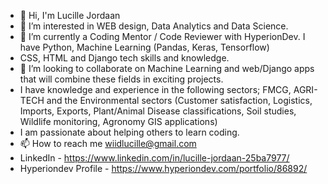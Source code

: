 - 👋 Hi, I'm Lucille Jordaan
- 👀 I’m interested in WEB design, Data Analytics and Data Science. 
- 🌱 I’m currently a Coding Mentor / Code Reviewer with HyperionDev. I have Python, Machine Learning (Pandas, Keras, Tensorflow)
- CSS, HTML and Django tech skills and knowledge.
- 💞️ I’m looking to collaborate on Machine Learning and web/Django apps that will combine these fields in exciting projects.
- I have knowledge and experience in the following sectors; FMCG, AGRI-TECH and the Environmental sectors (Customer satisfaction, Logistics, Imports, Exports, Plant/Animal Disease classifications, Soil studies, Wildlife monitoring, Agronomy GIS applications)
- I am passionate about helping others to learn coding. 
- 📫 How to reach me wiidlucille@gmail.com
- LinkedIn - https://www.linkedin.com/in/lucille-jordaan-25ba7977/
- Hyperiondev Profile - https://www.hyperiondev.com/portfolio/86892/

<!---
lu-sketch/lu-sketch is a ✨ special ✨ repository because its `README.md` (this file) appears on your GitHub profile.
You can click the Preview link to take a look at your changes.
--->
